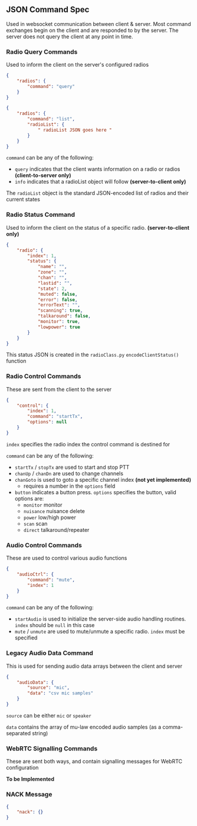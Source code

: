 ## JSON Command Spec

Used in websocket communication between client & server. Most command exchanges begin on the client and are responded to by the server. The server does not query the client at any point in time.

### Radio Query Commands

Used to inform the client on the server's configured radios

```json
{
    "radios": {
        "command": "query"
    }
}
```

```json
{
    "radios": {
        "command": "list",
        "radioList": {
            " radioList JSON goes here "
        }
    }
}
```

`command` can be any of the following:
- `query` indicates that the client wants information on a radio or radios **(client-to-server only)**
- `info` indicates that a radioList object will follow **(server-to-client only)**

The `radioList` object is the standard JSON-encoded list of radios and their current states

### Radio Status Command

Used to inform the client on the status of a specific radio. **(server-to-client only)**

```json
{
    "radio": {
        "index": 1,
        "status": {
            "name": "",
            "zone": "",
            "chan": "",
            "lastid": "",
            "state": 2,
            "muted": false,
            "error": false,
            "errorText": "",
            "scanning": true,
            "talkaround": false,
            "monitor": true,
            "lowpower": true
        }
    }
}
```

This status JSON is created in the `radioClass.py` `encodeClientStatus()` function

### Radio Control Commands

These are sent from the client to the server

```json
{
    "control": {
        "index": 1,
        "command": "startTx",
        "options": null
    }
}
```

`index` specifies the radio index the control command is destined for

`command` can be any of the following:
- `startTx` / `stopTx` are used to start and stop PTT
- `chanUp` / `chanDn` are used to change channels
- `chanGoto` is used to goto a specific channel index **(not yet implemented)**
   - requires a number in the `options` field
- `button` indicates a button press. `options` specifies the button, valid options are:
   - `monitor` monitor
   - `nuisance` nuisance delete
   - `power` low/high power
   - `scan` scan
   - `direct` talkaround/repeater

### Audio Control Commands

These are used to control various audio functions

```json
{
    "audioCtrl": {
        "command": "mute",
        "index": 1
    }
}
```

`command` can be any of the following:
 - `startAudio` is used to initialize the server-side audio handling routines. `index` should be `null` in this case
 - `mute` / `unmute` are used to mute/unmute a specific radio. `index` must be specified
 

### Legacy Audio Data Command

This is used for sending audio data arrays between the client and server

```json
{
    "audioData": {
        "source": "mic",
        "data": "csv mic samples"
    }
}
```

`source` can be either `mic` or `speaker`

`data` contains the array of mu-law encoded audio samples (as a comma-separated string)

### WebRTC Signalling Commands

These are sent both ways, and contain signalling messages for WebRTC configuration

**To be Implemented**

### NACK Message

```json
{
    "nack": {}
}
```